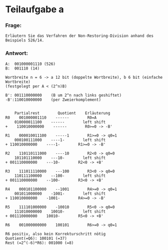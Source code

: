 # Teilaufgabe a

### Frage:

    Erläutern Sie das Verfahren der Non-Restoring-Division anhand des Beispiels 526/14.

### Antwort:

    A:  001000001110 (526)
    B:  001110 (14)

    Wortbreite n = 6 -> a 12 bit (doppelte Wortbreite), b 6 bit (einfache Wortbreite)
    (festgelegt per A < (2^n)B)

    B': 001110000000    (B um 2^n nach links geshiftet)
    -B':110010000000    (per Zweierkomplement)


        Partialrest        Quotient    Erläuterung
    R0    001000001110    ------        R0=A
        010000011100    ------        left shift
    +    110010000000    ------        R0>=0 -> -B'
    
    R1    000010011100    -----1        R1>=0 -> q0=1
        000100111000    ----1-        left shift
    + 110010000000    ----1-        R1>=0 -> -B'
    
    R2    110110111000    ----10        R2<0 -> q0=0
        101101110000    ---10-        left shift
    + 001110000000    ---10-        R2<0 -> +B'
    
    R3    111011110000    ---100        R3<0 -> q0=0
        110111100000    --100-        left shift
    + 001110000000    --100-        R3<0 -> +B'
    
    R4    000101100000    --1001        R4>=0 -> q0=1
        001011000000    -1001-        left shift
    + 110010000000    -1001-        R4>=0 -> -B'
    
    R5    111101000000    -10010        R5<0 -> q0=0
        111010000000    10010-        left shift
    + 001110000000    10010-        R5<0 -> +B'
    
    R6    001000000000    100101        R6>=0 -> q0=1

    R6 positiv, also kein Korrekturschritt nötig
    Quotient(=Q6): 100101 (=37)
    Rest (=2^(-6)*R6): 001000 (=8)



